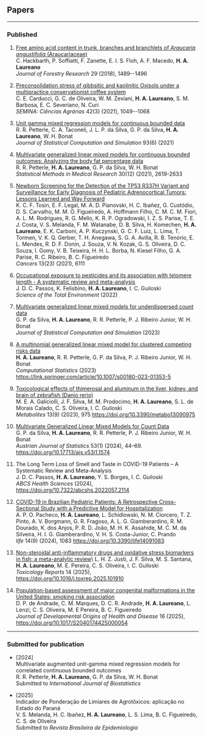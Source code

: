 ## Papers

***

### Published

1. [Free amino acid content in trunk, branches and branchlets of *Araucaria angustifolia* (Araucariaceae)](https://bit.ly/3mXe63K)\
   C. Hackbarth, P. Soffiatti, F. Zanette, E. I. S. Floh, A. F. Macedo,
   **H. A. Laureano**\
   *Journal of Forestry Research* 29 (2018), 1489--1496

2. [Preconsolidation stress of gibbsitic and kaolinitic Oxisols under a multipractice conservationist coffee system](http://www.uel.br/revistas/uel/index.php/semagrarias/article/view/41338)\
   C. E. Carducci, G. C. de Oliveira, W. M. Zeviani, **H. A. Laureano**,
   S. M. Barbosa, E. C. Severiano, N. Curi\
   *SEMINA: Ciências Agrárias* 42(3) (2021), 1049--1068

3. [Unit gamma mixed regression models for continuous bounded data](https://www.tandfonline.com/doi/full/10.1080/00949655.2021.1970164?scroll=top&needAccess=true)\
   R. R. Petterle, C. A. Taconeli, J. L. P. da Silva, G. P. da Silva,
   **H. A. Laureano**, W. H. Bonat\
   *Journal of Statistical Computation and Simulation* 93(6) (2021)

4. [Multivariate generalized linear mixed models for continuous bounded outcomes: Analyzing the body fat percentage data](https://journals.sagepub.com/doi/abs/10.1177/09622802211043276)\
   R. R. Petterle, **H. A. Laureano**, G. P. da Silva, W. H. Bonat\
   *Statistical Methods in Medical Research* 30(12) (2021), 2619-2633

5. [Newborn Screening for the Detection of the TP53 R337H Variant and Surveillance for Early Diagnosis of Pediatric Adrenocortical Tumors: Lessons Learned and Way Forward](https://www.mdpi.com/2072-6694/13/23/6111)\
   K. C. F. Tosin, E. F. Legal, M. A. D. Pianovski, H. C. Ibañez, G.
   Custódio, D. S. Carvalho, M. M. O. Figueiredo, A.  Hoffmann Filho, C.
   M. C. M. Fiori, A. L. M. Rodrigues, R. G. Mello, K. R. P. Ogradowski,
   I. Z. S. Parise, T. E. J. Costa, V. S. Melanda, F. M. Watanabe, D. B.
   Silva, H. Komechen, **H.  A. Laureano**, E. K. Carboni, A. P.
   Kuczynski, G. C. F. Luiz, L. Lima, T. Tormen, V. K. Q. Gerber, T. H.
   Anegawa, S. G. A. Avilla, R. B. Tenório, E. L. Mendes, R. D. F. Donin,
   J. Souza, V. N. Kozak, G. S. Oliveira, D. C. Souza, I. Gomy, V. B.
   Teixeira, H. H. L. Borba, N. Kiesel Filho, G. A. Parise, R. C.
   Ribeiro, B. C. Figueiredo\
   *Cancers* 13(23) (2021), 6111

6. [Occupational exposure to pesticides and its association with telomere length - A systematic review and meta-analysis](https://www.sciencedirect.com/science/article/abs/pii/S0048969722048148)\
  J. D. C. Passos, K. Felisbino, **H. A. Laureano**, I. C. Guiloski\
  *Science of the Total Environment* (2022)

7. [Multivariate generalized linear mixed models for underdispersed count data](https://doi.org/10.1080/00949655.2023.2184474)\
   G. P. da Silva, **H. A. Laureano**, R. R. Petterle, P. J. Ribeiro
   Junior, W. H. Bonat\
   *Journal of Statistical Computation and Simulation* (2023)

8. [A multinomial generalized linear mixed model for clustered competing risks data](https://link.springer.com/epdf/10.1007/s00180-023-01353-5?sharing_token=3vXm4b9Vz-z0rtjL7yzwpfe4RwlQNchNByi7wbcMAY517pyMnY3C1MThdd0d7PnDza2qIskNVWZe76vaswKMz-9eTCIox50k0aNKigRIvL1TsSmF1Hkpeu-4iuEHM3p3Q9M-NF9zxL3hv76MK4mqqJbia3NbsvukubthChm4SY4=)\
   **H. A. Laureano**, R. R. Petterle, G. P. da Silva, P. J. Ribeiro
   Junior, W. H. Bonat\
   *Computational Statistics* (2023) https://link.springer.com/article/10.1007/s00180-023-01353-5

9. [Toxicological effects of thimerosal and aluminum in the liver, kidney, and brain of zebrafish (Danio rerio)](https://www.mdpi.com/2218-1989/13/9/975)\
   M. E. A. Galiciolli, J. F. Silva, M. M. Prodocimo, **H. A. Laureano**,
   S. L. de Morais Calado, C. S. Oliveira, I. C. Guiloski\
   *Metabolites* 13(9) (2023), 975 https://doi.org/10.3390/metabo13090975

10. [Multivariate Generalized Linear Mixed Models for Count Data](https://ajs.or.at/index.php/ajs/article/view/1574)\
    G. P. da Silva, **H. A. Laureano**, R. R. Petterle, P. J. Ribeiro
    Junior, W. H. Bonat\
    *Austrian Journal of Statistics* 53(1) (2024), 44–69. https://doi.org/10.17713/ajs.v53i1.1574

11. The Long Term Loss of Smell and Taste in COVID-19 Patients – A
    Systematic Review and Meta-Analysis\
    J. D. C. Passos, **H. A. Laureano**, Y. S. Borges, I. C. Guiloski\
    *ABCS Health Sciences* (2024), https://doi.org/10.7322/abcshs.2022057.2114

12. [COVID-19 in Brazilian Pediatric Patients: A Retrospective Cross-Sectional Study with a Predictive Model for Hospitalization](https://www.mdpi.com/2075-1729/14/9/1083)\
    A. P. O. Pacheco, **H. A. Laureano**, L. Schidlowski, N. M. Ciorcero, T.
    Z. Pinto, A. V. Borgmann, G. R. Fragoso, A. L. G. Giamberardino, R. M.
    Dourado, K. dos Anjos, P. R. D. João, M. H. K. Assahide, M. C. M. da
    Silveira, H. I. G. Giamberardino, V. H. S. Costa-Junior, C. Prando\
    *life* 14(9) (2024), 1083 https://doi.org/10.3390/life14091083

13. [Non-steroidal anti-inflammatory drugs and oxidative stress biomarkers in fish: a meta-analytic review](https://www.sciencedirect.com/science/article/pii/S2214750025000289?utm_campaign=STMJ_219742_AUTH_SERV_PA&utm_medium=email&utm_acid=265441905&SIS_ID=&dgcid=STMJ_219742_AUTH_SERV_PA&CMX_ID=&utm_in=DM536301&utm_source=AC_)\
    L. H. Z. Justi, J. F. Silva, M. S. Santana, **H. A. Laureano**,
    M. E. Pereira, C. S. Oliveira, I. C. Guiloski\
    *Toxicology Reports* 14 (2025), https://doi.org/10.1016/j.toxrep.2025.101910

14. [Population-based assessment of major congenital malformations in the United States: smoking risk association](https://www.cambridge.org/core/journals/journal-of-developmental-origins-of-health-and-disease/article/abs/populationbased-assessment-of-major-congenital-malformations-in-the-united-states-smoking-risk-association/918DC92E98697524502FCF85CDC83F0E)\
    D. P. de Andrade, C. M. Marques, D. C. R. Andrade, **H. A. Laureano**,
    L. Lenzi, C. S. Oliveira, M. E Pereira, B. C. Figueiredo\
    *Journal of Developmental Origins of Health and Disease* 16 (2025), https://doi.org/10.1017/S2040174425000054

***

<!-- ### Accepted for publication -->

### Submitted for publication

+ [2024]\
  Multivariate augmented unit-gamma mixed regression models for correlated
  continuous bounded outcomes\
  R. R. Petterle, **H. A. Laureano**, G. P. da Silva, W. H. Bonat\
  Submitted to *International Journal of Biostatistics*

+ [2025]\
  Indicador de Ponderação de Limiares de Agrotôxicos: aplicação no Estado do Paraná\
  V. S. Melanda, H. C. Ibañez, **H. A. Laureano**, L. S. Lima, B. C. Figueiredo, C. S. de Oliveira\
  Submitted to *Revista Brasileira de Epidemiologia*

<!-- *** -->

<!-- ### In preparation -->
